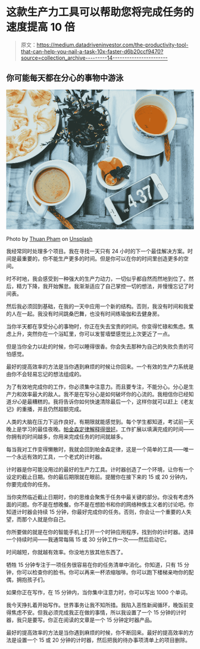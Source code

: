 # 这款生产力工具可以帮助您将完成任务的速度提高 10 倍

> 原文：<https://medium.datadriveninvestor.com/the-productivity-tool-that-can-help-you-nail-a-task-10x-faster-d6b20ccf9470?source=collection_archive---------14----------------------->

## 你可能每天都在分心的事物中游泳

![](img/a69c580e217dd2a5ce0b837f45e14b5e.png)

Photo by [Thuan Pham](https://unsplash.com/@tap1404?utm_source=medium&utm_medium=referral) on [Unsplash](https://unsplash.com?utm_source=medium&utm_medium=referral)

我经常同时处理多个项目。我在寻找一天只有 24 小时的下一个最佳解决方案。时间是最重要的，你不能生产更多的时间。但是你可以在你的时间里创造更多的空间。

时不时地，我会感受到一种强大的生产力动力，一切似乎都自然而然地到位了。然后，精力下降，我开始懈怠。我渐渐适应了自己掌控一切的想法，并慢慢忘记了时间表。

然后我必须回到基础，在我的一天中应用一个新的结构。否则，我没有时间和我爱的人在一起。我没有时间跳桑巴舞，也没有时间练瑜伽和去健身房。

当你半天都在享受分心的事物时，你正在失去宝贵的时间。你变得忙碌和焦虑。焦虑上升，突然你在一个浴缸里，你可以发誓墙壁感觉比上次更近了一点。

但是当你全力以赴的时候，你可以睡得很香。你会失去那种为自己的失败负责的可怕感觉。

最好的提高效率的方法是当你遇到麻烦的时候让你回来。一个有效的生产力系统是由你不会轻易忘记的想法组成的。

为了有效地完成你的工作，你必须集中注意力。而且要专注，不能分心。分心是生产力和效率最大的敌人。我不是在写分心是如何破坏你的心流的。我相信你已经知道*分心*是最糟糕的。我将告诉你如何快速清除最后一个，这样你就可以赶上《老友记》的重播，并且仍然超额完成。

人类的大脑在压力下运作良好。有期限就能感觉到。每个学生都知道，考试前一天晚上是学习的最佳夜晚。[帕金森定律解释得很好](https://en.wikipedia.org/wiki/Parkinson%27s_law)。工作扩展以填满完成的时间——你拥有的时间越多，你用来完成任务的时间就越多。

每当我对工作变得懒散时，我就会回到帕金森定律，这是一个简单的工具——唯一一个永远有效的工具，一个老式的计时器。

计时器是你可能没用过的最好的生产力工具。计时器创造了一个环境，让你有一个设定的截止日期。你的最后期限就在眼前。提醒你在接下来的 15 或 20 分钟内，你要完成你的任务。

当你突然临近截止日期时，你的思维会聚焦于任务中最关键的部分。你没有考虑外面的问题。你不是在想晚餐。你不是在想脸书和你的网络种族主义者的讨论吧。你知道计时器会持续 15 分钟，你最好完成你的任务。否则，你会让一个重要的人失望，而那个人就是你自己。

你所要做的就是在你的智能手机上打开一个时钟应用程序，找到你的计时器。选择一个持续时间——我通常每隔 15 或 30 分钟工作一次——然后启动它。

时间越短，你就越有效率。你没地方放其他东西了。

牺牲 15 分钟专注于一项任务很容易在你的任务清单中消化。你知道，只有 15 分钟，你可以检查你的脸书。你可以再来一杯浓缩咖啡。你可以跑下楼梯亲吻你的配偶，拥抱孩子们。

如果你正在写作，在 15 分钟内，当你集中注意力时，你可以写出 1000 个单词。

我今天挣扎着开始写作。世界事务让我不知所措。我陷入恶性新闻循环，晚饭前变得焦虑不安。但我必须完成我正在做的事情，所以我设置了一个 15 分钟的计时器，我只是要写。你正在阅读的文章是一个 15 分钟定时器产品。

最好的提高效率的方法是当你遇到麻烦的时候，你不断回来。最好的提高效率的方法是设置一个 15 或 20 分钟的计时器，然后把我的待办事项清单上的项目删除。